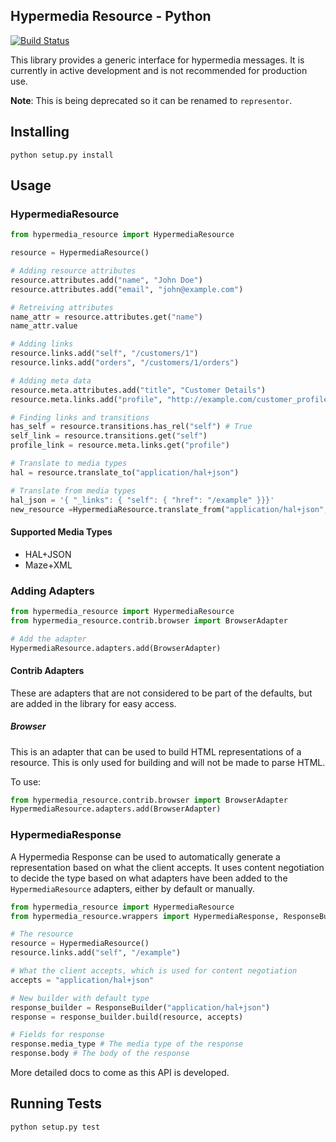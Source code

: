 Hypermedia Resource - Python
----------------------------

[![Build Status](http://img.shields.io/travis/the-hypermedia-project/representor-python/master.svg?style=flat)](https://travis-ci.org/the-hypermedia-project/representor-python)

This library provides a generic interface for hypermedia messages. It is currently in active development and is not recommended for production use.

**Note**: This is being deprecated so it can be renamed to `representor`.

## Installing

```
python setup.py install
```

## Usage

### HypermediaResource

```python
from hypermedia_resource import HypermediaResource

resource = HypermediaResource()

# Adding resource attributes
resource.attributes.add("name", "John Doe")
resource.attributes.add("email", "john@example.com")

# Retreiving attributes
name_attr = resource.attributes.get("name")
name_attr.value

# Adding links
resource.links.add("self", "/customers/1")
resource.links.add("orders", "/customers/1/orders")

# Adding meta data
resource.meta.attributes.add("title", "Customer Details")
resource.meta.links.add("profile", "http://example.com/customer_profile")

# Finding links and transitions
has_self = resource.transitions.has_rel("self") # True
self_link = resource.transitions.get("self")
profile_link = resource.meta.links.get("profile")

# Translate to media types
hal = resource.translate_to("application/hal+json")

# Translate from media types
hal_json = '{ "_links": { "self": { "href": "/example" }}}'
new_resource =HypermediaResource.translate_from("application/hal+json", hal_json)
```

#### Supported Media Types

* HAL+JSON
* Maze+XML

### Adding Adapters

```python
from hypermedia_resource import HypermediaResource
from hypermedia_resource.contrib.browser import BrowserAdapter

# Add the adapter
HypermediaResource.adapters.add(BrowserAdapter)
```

#### Contrib Adapters

These are adapters that are not considered to be part of the defaults, but are added in the library for easy access.

##### Browser

This is an adapter that can be used to build HTML representations of a resource. This is only used for building and will not be made to parse HTML.

To use:

```python
from hypermedia_resource.contrib.browser import BrowserAdapter
HypermediaResource.adapters.add(BrowserAdapter)
```

### HypermediaResponse

A Hypermedia Response can be used to automatically generate a representation based on what the client accepts. It uses content negotiation to decide the type based on what adapters have been added to the `HypermediaResource` adapters, either by default or manually.

```python
from hypermedia_resource import HypermediaResource
from hypermedia_resource.wrappers import HypermediaResponse, ResponseBuilder

# The resource
resource = HypermediaResource()
resource.links.add("self", "/example")

# What the client accepts, which is used for content negotiation
accepts = "application/hal+json"

# New builder with default type
response_builder = ResponseBuilder("application/hal+json")
response = response_builder.build(resource, accepts)

# Fields for response
response.media_type # The media type of the response
response.body # The body of the response
```

More detailed docs to come as this API is developed.

## Running Tests

```script
python setup.py test
```
